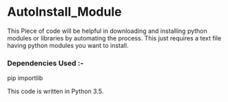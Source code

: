 # AutoInstall_Module
This Piece of code will be helpful in downloading and installing python modules or libraries by automating the process. This just requires a text file having python modules you want to install. 

### Dependencies Used :-
pip
importlib

This code is written in Python 3.5.
